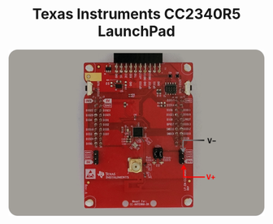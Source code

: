 <h1 align="center">Texas Instruments CC2340R5 LaunchPad</h1>

<p align="center">
    <img src="images/BOARD-ti-23-lp.png" alt="EM•Scope Modes" width="600">
</p>
